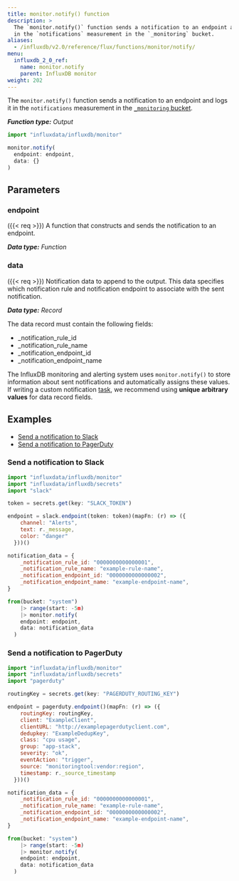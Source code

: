 ```yaml
---
title: monitor.notify() function
description: >
  The `monitor.notify()` function sends a notification to an endpoint and logs it
  in the `notifications` measurement in the `_monitoring` bucket.
aliases:
  - /influxdb/v2.0/reference/flux/functions/monitor/notify/
menu:
  influxdb_2_0_ref:
    name: monitor.notify
    parent: InfluxDB monitor
weight: 202
---
```


The `monitor.notify()` function sends a notification to an endpoint and logs it
in the `notifications` measurement in the [`_monitoring` bucket](/influxdb/v2.0/reference/internals/system-buckets/#monitoring-system-bucket).

_**Function type:** Output_

```js
import "influxdata/influxdb/monitor"

monitor.notify(
  endpoint: endpoint,
  data: {}
)
```

## Parameters

### endpoint
({{< req >}}) A function that constructs and sends the notification to an endpoint.

_**Data type:** Function_

### data
({{< req >}}) Notification data to append to the output.
This data specifies which notification rule and notification endpoint to associate
with the sent notification.

_**Data type:** Record_

The data record must contain the following fields:

- _notification_rule_id
- _notification_rule_name
- _notification_endpoint_id
- _notification_endpoint_name

The InfluxDB monitoring and alerting system uses `monitor.notify()` to store
information about sent notifications and automatically assigns these values.
If writing a custom notification [task](/influxdb/v2.0/process-data/),
we recommend using **unique arbitrary values** for data record fields.

## Examples

- [Send a notification to Slack](#send-a-notification-to-slack)
- [Send a notification to PagerDuty](#send-a-notification-to-pagerduty)

### Send a notification to Slack
```js
import "influxdata/influxdb/monitor"
import "influxdata/influxdb/secrets"
import "slack"

token = secrets.get(key: "SLACK_TOKEN")

endpoint = slack.endpoint(token: token)(mapFn: (r) => ({
    channel: "Alerts",
    text: r._message,
    color: "danger"
  }))()

notification_data = {
	_notification_rule_id: "0000000000000001",
	_notification_rule_name: "example-rule-name",
	_notification_endpoint_id: "0000000000000002",
	_notification_endpoint_name: "example-endpoint-name",
}

from(bucket: "system")
	|> range(start: -5m)
	|> monitor.notify(
    endpoint: endpoint,
    data: notification_data
  )
```

### Send a notification to PagerDuty
```js
import "influxdata/influxdb/monitor"
import "influxdata/influxdb/secrets"
import "pagerduty"

routingKey = secrets.get(key: "PAGERDUTY_ROUTING_KEY")

endpoint = pagerduty.endpoint()(mapFn: (r) => ({
    routingKey: routingKey,
    client: "ExampleClient",
    clientURL: "http://examplepagerdutyclient.com",
    dedupkey: "ExampleDedupKey",
    class: "cpu usage",
    group: "app-stack",
    severity: "ok",
    eventAction: "trigger",
    source: "monitoringtool:vendor:region",
    timestamp: r._source_timestamp
  }))()

notification_data = {
	_notification_rule_id: "0000000000000001",
	_notification_rule_name: "example-rule-name",
	_notification_endpoint_id: "0000000000000002",
	_notification_endpoint_name: "example-endpoint-name",
}

from(bucket: "system")
	|> range(start: -5m)
	|> monitor.notify(
    endpoint: endpoint,
    data: notification_data
  )
```
